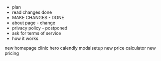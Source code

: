 
- plan
- read changes done
- MAKE CHANGES - DONE
- about page - change 
- privacy policy - postponed
- ask for terms of service
- how it works


new homepage 
clinic hero 
calendly modalsetup 
new price calculator
new pricing